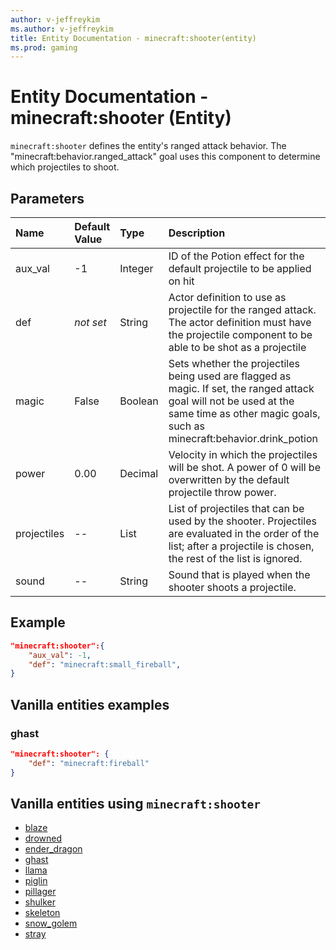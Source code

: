 ```yaml
---
author: v-jeffreykim
ms.author: v-jeffreykim
title: Entity Documentation - minecraft:shooter(entity)
ms.prod: gaming
---
```


# Entity Documentation - minecraft:shooter (Entity)

`minecraft:shooter` defines the entity's ranged attack behavior. The "minecraft:behavior.ranged_attack" goal uses this component to determine which projectiles to shoot.

## Parameters

|Name |Default Value  |Type  |Description  |
|:----------|:----------|:----------|:----------|
| aux_val| -1| Integer| ID of the Potion effect for the default projectile to be applied on hit |
| def| *not set*| String| Actor definition to use as projectile for the ranged attack. The actor definition must have the projectile component to be able to be shot as a projectile |
| magic| False| Boolean| Sets whether the projectiles being used are flagged as magic. If set, the ranged attack goal will not be used at the same time as other magic goals, such as minecraft:behavior.drink_potion |
| power| 0.00| Decimal| Velocity in which the projectiles will be shot. A power of 0 will be overwritten by the default projectile throw power. |
| projectiles| -- | List| List of projectiles that can be used by the shooter. Projectiles are evaluated in the order of the list; after a projectile is chosen, the rest of the list is ignored. |
| sound| -- | String| Sound that is played when the shooter shoots a projectile. |

## Example

```json
"minecraft:shooter":{
    "aux_val": -1,
    "def": "minecraft:small_fireball",
}
```

## Vanilla entities examples

### ghast

```json
"minecraft:shooter": {
    "def": "minecraft:fireball"
}
```

## Vanilla entities using `minecraft:shooter`

- [blaze](../../../../Source/VanillaBehaviorPack_Snippets/entities/blaze.md)
- [drowned](../../../../Source/VanillaBehaviorPack_Snippets/entities/drowned.md)
- [ender_dragon](../../../../Source/VanillaBehaviorPack_Snippets/entities/ender_dragon.md)
- [ghast](../../../../Source/VanillaBehaviorPack_Snippets/entities/ghast.md)
- [llama](../../../../Source/VanillaBehaviorPack_Snippets/entities/llama.md)
- [piglin](../../../../Source/VanillaBehaviorPack_Snippets/entities/piglin.md)
- [pillager](../../../../Source/VanillaBehaviorPack_Snippets/entities/pillager.md)
- [shulker](../../../../Source/VanillaBehaviorPack_Snippets/entities/shulker.md)
- [skeleton](../../../../Source/VanillaBehaviorPack_Snippets/entities/skeleton.md)
- [snow_golem](../../../../Source/VanillaBehaviorPack_Snippets/entities/snow_golem.md)
- [stray](../../../../Source/VanillaBehaviorPack_Snippets/entities/stray.md)